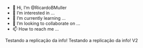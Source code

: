 - 👋 Hi, I’m @RicardoBMuller
- 👀 I’m interested in ...
- 🌱 I’m currently learning ...
- 💞️ I’m looking to collaborate on ...
- 📫 How to reach me ...

<!---
RicardoBMuller/RicardoBMuller is a ✨ special ✨ repository because its `README.md` (this file) appears on your GitHub profile.
You can click the Preview link to take a look at your changes.
--->

Testando a replicação da info!
Testando a replicação da info! V2